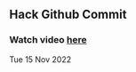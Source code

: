 
 ## Hack Github Commit 
 ### Watch video <a href="https://www.youtube.com">here</a> 
 Tue 15 Nov 2022 
